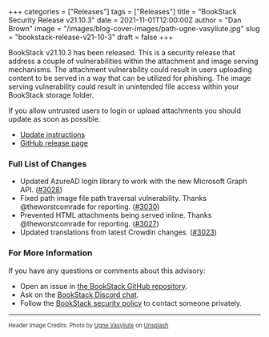 +++
categories = ["Releases"]
tags = ["Releases"]
title = "BookStack Security Release v21.10.3"
date = 2021-11-01T12:00:00Z
author = "Dan Brown"
image = "/images/blog-cover-images/path-ugne-vasyliute.jpg"
slug = "bookstack-release-v21-10-3"
draft = false
+++

BookStack v21.10.3 has been released.
This is a security release that address a couple of vulnerabilities within the attachment and image
serving mechanisms. The attachment vulnerability could result in users uploading content to be served
in a way that can be utilized for phishing. The image serving vulnerability could result in unintended
file access within your BookStack storage folder.

If you allow untrusted users to login or upload attachments you should update as soon as possible.

* [Update instructions](https://www.bookstackapp.com/docs/admin/updates)
* [GitHub release page](https://github.com/BookStackApp/BookStack/releases/tag/v21.10.3)


### Full List of Changes

* Updated AzureAD login library to work with the new Microsoft Graph API. ([#3028](https://github.com/BookStackApp/BookStack/issues/3028))
* Fixed path image file path traversal vulnerability. Thanks @theworstcomrade for reporting. ([#3030](https://github.com/BookStackApp/BookStack/issues/3030))
* Prevented HTML attachments being served inline. Thanks @theworstcomrade for reporting. ([#3027](https://github.com/BookStackApp/BookStack/issues/3027))
* Updated translations from latest Crowdin changes. ([#3023](https://github.com/BookStackApp/BookStack/pull/3023))

### For More Information

If you have any questions or comments about this advisory:
* Open an issue in [the BookStack GitHub repository](BookStackApp/BookStack/issues).
* Ask on the [BookStack Discord chat](https://discord.gg/ztkBqR2).
* Follow the [BookStack security policy](https://github.com/BookStackApp/BookStack/blob/master/.github/SECURITY.md) to contact someone privately.

----

<span style="font-size: 0.8em;opacity:0.9;">Header Image Credits: <span>Photo by <a href="https://unsplash.com/@ugnehenriko?utm_source=unsplash&amp;utm_medium=referral&amp;utm_content=creditCopyText">Ugne Vasyliute</a> on <a href="https://unsplash.com/?utm_source=unsplash&amp;utm_medium=referral&amp;utm_content=creditCopyText">Unsplash</a></span></span>